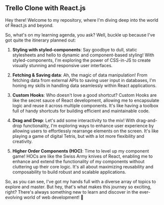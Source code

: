 ## Trello Clone with React.js

Hey there! Welcome to my repository, where I'm diving deep into the world of React.js and beyond.

So, what's on my learning agenda, you ask? Well, buckle up because I've got quite the itinerary planned out:

1. **Styling with styled-components**: Say goodbye to dull, static stylesheets and hello to dynamic and component-based styling! With styled-components, I'm exploring the power of CSS-in-JS to create visually stunning and responsive user interfaces.

2. **Fetching & Saving data**: Ah, the magic of data manipulation! From fetching data from external APIs to saving user input in databases, I'm honing my skills in handling data seamlessly within React applications.

3. **Custom Hooks**: Who doesn't love a good shortcut? Custom Hooks are like the secret sauce of React development, allowing me to encapsulate logic and reuse it across multiple components. It's like having a toolbox full of handy shortcuts for building efficient and maintainable code.

4. **Drag and Drop**: Let's add some interactivity to the mix! With drag-and-drop functionality, I'm exploring ways to enhance user experience by allowing users to effortlessly rearrange elements on the screen. It's like playing a game of digital Tetris, but with a lot more flexibility and creativity.

5. **Higher Order Components (HOC)**: Time to level up my component game! HOCs are like the Swiss Army knives of React, enabling me to enhance and extend the functionality of my components without cluttering up their core logic. It's all about maximizing reusability and composability to build robust and scalable applications.

So, as you can see, I've got my hands full with a diverse array of topics to explore and master. But hey, that's what makes this journey so exciting, right? There's always something new to learn and discover in the ever-evolving world of web development! 🚀